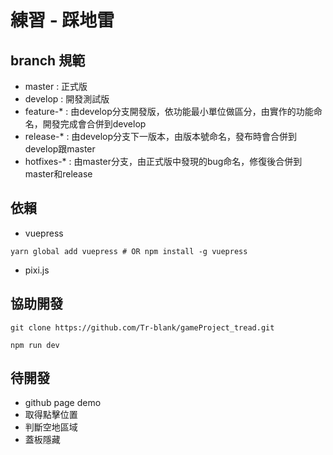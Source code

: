 
# 練習 - 踩地雷

## branch 規範
- master : 正式版
- develop : 開發測試版
- feature-* : 由develop分支開發版，依功能最小單位做區分，由實作的功能命名，開發完成會合併到develop
- release-* : 由develop分支下一版本，由版本號命名，發布時會合併到develop跟master
- hotfixes-* : 由master分支，由正式版中發現的bug命名，修復後合併到master和release

## 依賴
- vuepress
```
yarn global add vuepress # OR npm install -g vuepress
```
- pixi.js

## 協助開發

```
git clone https://github.com/Tr-blank/gameProject_tread.git

npm run dev
```

## 待開發
- github page demo
- 取得點擊位置
- 判斷空地區域
- 蓋板隱藏



